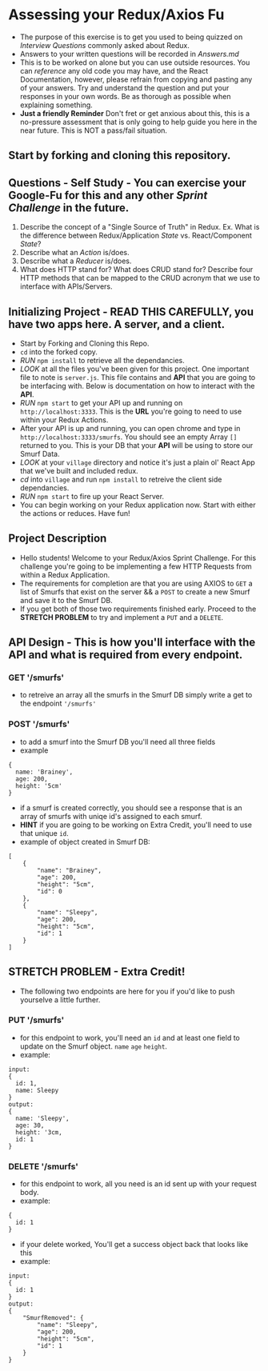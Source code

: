 # Assessing your Redux/Axios Fu
* The purpose of this exercise is to get you used to being quizzed on _Interview Questions_ commonly asked about Redux.
* Answers to your written questions will be recorded in *Answers.md* 
* This is to be worked on alone but you can use outside resources. You can *reference* any old code you may have, and the React Documentation, however, please refrain from copying and pasting any of your answers. Try and understand the question and put your responses in your own words. Be as thorough as possible when explaining something. 
* **Just a friendly Reminder** Don't fret or get anxious about this, this is a no-pressure assessment that is only going to help guide you here in the near future. This is NOT a pass/fail situation. 
## Start by forking and cloning this repository.
## Questions - Self Study - You can exercise your Google-Fu for this and any other _Sprint Challenge_ in the future.
1. Describe the concept of a "Single Source of Truth" in Redux. Ex. What is the difference between Redux/Application _State_ vs. React/Component _State_?
2. Describe what an _Action_ is/does.
3. Describe what a _Reducer_ is/does.
4. What does HTTP stand for? What does CRUD stand for? Describe four HTTP methods that can be mapped to the CRUD acronym that we use to interface with APIs/Servers.

## Initializing Project - READ THIS CAREFULLY, you have two apps here. A server, and a client.
* Start by Forking and Cloning this Repo.
* `cd` into the forked copy.
* _RUN_ `npm install` to retrieve all the dependancies.
* _LOOK_ at all the files you've been given for this project. One important file to note is `server.js`. This file contains and **API** that you are going to be interfacing with. Below is documentation on how to interact with the **API**.
* _RUN_ `npm start` to get your API up and running on `http://localhost:3333`. This is the **URL** you're going to need to use within your Redux Actions. 
* After your API is up and running, you can open chrome and type in `http://localhost:3333/smurfs`. You should see an empty Array `[]` returned to you. This is your DB that your **API** will be using to store our Smurf Data.
* _LOOK_ at your `village` directory and notice it's just a plain ol' React App that we've built and included redux.
* _cd_ into `village` and run `npm install` to retreive the client side dependancies.
* _RUN_ `npm start` to fire up your React Server. 
* You can begin working on your Redux application now. Start with either the actions or reduces. Have fun!

## Project Description 
* Hello students! Welcome to your Redux/Axios Sprint Challenge. For this challenge you're going to be implementing a few HTTP Requests from within a Redux Application.
* The requirements for completion are that you are using AXIOS to `GET` a list of Smurfs that exist on the server && a `POST` to create a new Smurf and save it to the Smurf DB. 
* If you get both of those two requirements finished early. Proceed to the **STRETCH PROBLEM** to try and implement a `PUT` and a `DELETE`.

## API Design - This is how you'll interface with the API and what is required from every endpoint.

### GET '/smurfs'
  * to retreive an array all the smurfs in the Smurf DB simply write a get to the endpoint `'/smurfs'`

### POST '/smurfs'
* to add a smurf into the Smurf DB you'll need all three fields
* example
```
{
  name: 'Brainey',
  age: 200,
  height: '5cm'
}
```
* if a smurf is created correctly, you should see a response that is an array of smurfs with uniqe id's assigned to each smurf.
* **HINT** if you are going to be working on Extra Credit, you'll need to use that unique `id`.
* example of object created in Smurf DB: 
```
[
    {
        "name": "Brainey",
        "age": 200,
        "height": "5cm",
        "id": 0
    },
    {
        "name": "Sleepy",
        "age": 200,
        "height": "5cm",
        "id": 1
    }
]
```




## STRETCH PROBLEM - Extra Credit!
* The following two endpoints are here for you if you'd like to push yourselve a little further. 
### PUT '/smurfs'
* for this endpoint to work, you'll need an `id` and at least one field to update on the Smurf object. `name` `age` `height`.
* example:

```
input:
{
  id: 1,
  name: Sleepy
}
output:
{
  name: 'Sleepy',
  age: 30,
  height: '3cm,
  id: 1
}
```

### DELETE '/smurfs'
* for this endpoint to work, all you need is an id sent up with your request body.
* example: 
```
{
  id: 1
}
```
* if your delete worked, You'll get a success object back that looks like this 
* example: 
```
input: 
{
  id: 1
}
output:
{
    "SmurfRemoved": {
        "name": "Sleepy",
        "age": 200,
        "height": "5cm",
        "id": 1
    }
}
```
#### 


